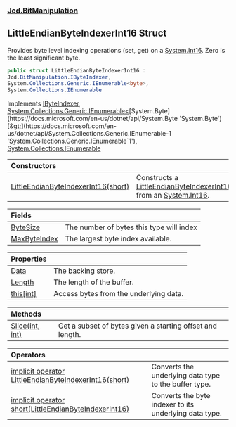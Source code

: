 ### [Jcd.BitManipulation](Jcd.BitManipulation.md 'Jcd.BitManipulation')

## LittleEndianByteIndexerInt16 Struct

Provides byte level indexing operations (set, get) on a [System.Int16](https://docs.microsoft.com/en-us/dotnet/api/System.Int16 'System.Int16'). Zero is the least significant byte.

```csharp
public struct LittleEndianByteIndexerInt16 :
Jcd.BitManipulation.IByteIndexer,
System.Collections.Generic.IEnumerable<byte>,
System.Collections.IEnumerable
```

Implements [IByteIndexer](Jcd.BitManipulation.IByteIndexer.md 'Jcd.BitManipulation.IByteIndexer'), [System.Collections.Generic.IEnumerable&lt;](https://docs.microsoft.com/en-us/dotnet/api/System.Collections.Generic.IEnumerable-1 'System.Collections.Generic.IEnumerable`1')[System.Byte](https://docs.microsoft.com/en-us/dotnet/api/System.Byte 'System.Byte')[&gt;](https://docs.microsoft.com/en-us/dotnet/api/System.Collections.Generic.IEnumerable-1 'System.Collections.Generic.IEnumerable`1'), [System.Collections.IEnumerable](https://docs.microsoft.com/en-us/dotnet/api/System.Collections.IEnumerable 'System.Collections.IEnumerable')

| Constructors | |
| :--- | :--- |
| [LittleEndianByteIndexerInt16(short)](Jcd.BitManipulation.LittleEndianByteIndexerInt16.LittleEndianByteIndexerInt16(short).md 'Jcd.BitManipulation.LittleEndianByteIndexerInt16.LittleEndianByteIndexerInt16(short)') | Constructs a [LittleEndianByteIndexerInt16](Jcd.BitManipulation.LittleEndianByteIndexerInt16.md 'Jcd.BitManipulation.LittleEndianByteIndexerInt16') from an [System.Int16](https://docs.microsoft.com/en-us/dotnet/api/System.Int16 'System.Int16'). |

| Fields | |
| :--- | :--- |
| [ByteSize](Jcd.BitManipulation.LittleEndianByteIndexerInt16.ByteSize.md 'Jcd.BitManipulation.LittleEndianByteIndexerInt16.ByteSize') | The number of bytes this type will index |
| [MaxByteIndex](Jcd.BitManipulation.LittleEndianByteIndexerInt16.MaxByteIndex.md 'Jcd.BitManipulation.LittleEndianByteIndexerInt16.MaxByteIndex') | The largest byte index available. |

| Properties | |
| :--- | :--- |
| [Data](Jcd.BitManipulation.LittleEndianByteIndexerInt16.Data.md 'Jcd.BitManipulation.LittleEndianByteIndexerInt16.Data') | The backing store. |
| [Length](Jcd.BitManipulation.LittleEndianByteIndexerInt16.Length.md 'Jcd.BitManipulation.LittleEndianByteIndexerInt16.Length') | The length of the buffer. |
| [this[int]](Jcd.BitManipulation.LittleEndianByteIndexerInt16.this[int].md 'Jcd.BitManipulation.LittleEndianByteIndexerInt16.this[int]') | Access bytes from the underlying data. |

| Methods | |
| :--- | :--- |
| [Slice(int, int)](Jcd.BitManipulation.LittleEndianByteIndexerInt16.Slice(int,int).md 'Jcd.BitManipulation.LittleEndianByteIndexerInt16.Slice(int, int)') | Get a subset of bytes given a starting offset and length. |

| Operators | |
| :--- | :--- |
| [implicit operator LittleEndianByteIndexerInt16(short)](Jcd.BitManipulation.LittleEndianByteIndexerInt16.op_ImplicitJcd.BitManipulation.LittleEndianByteIndexerInt16(short).md 'Jcd.BitManipulation.LittleEndianByteIndexerInt16.op_Implicit Jcd.BitManipulation.LittleEndianByteIndexerInt16(short)') | Converts the underlying data type to the buffer type. |
| [implicit operator short(LittleEndianByteIndexerInt16)](Jcd.BitManipulation.LittleEndianByteIndexerInt16.op_Implicitshort(Jcd.BitManipulation.LittleEndianByteIndexerInt16).md 'Jcd.BitManipulation.LittleEndianByteIndexerInt16.op_Implicit short(Jcd.BitManipulation.LittleEndianByteIndexerInt16)') | Converts the byte indexer to its underlying data type. |

